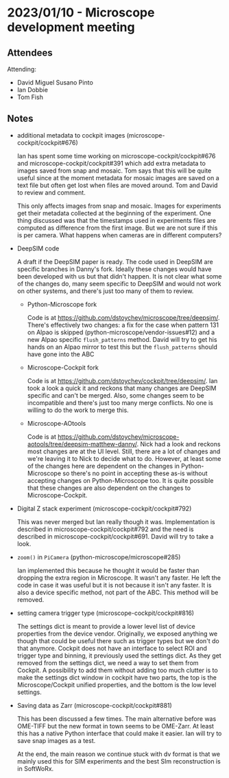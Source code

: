 # 2023/01/10 - Microscope development meeting

## Attendees

Attending:

- David Miguel Susano Pinto
- Ian Dobbie
- Tom Fish

## Notes

* additional metadata to cockpit images (microscope-cockpit/cockpit#676)

  Ian has spent some time working on microscope-cockpit/cockpit#676
  and microscope-cockpit/cockpit#391 which add extra metadata to
  images saved from snap and mosaic.  Tom says that this will be quite
  useful since at the moment metadata for mosaic images are saved on a
  text file but often get lost when files are moved around.  Tom and
  David to review and comment.

  This only affects images from snap and mosaic.  Images for
  experiments get their metadata collected at the beginning of the
  experiment.  One thing discussed was that the timestamps used in
  experiments files are computed as difference from the first image.
  But we are not sure if this is per camera.  What happens when
  cameras are in different computers?

* DeepSIM code

  A draft if the DeepSIM paper is ready.  The code used in DeepSIM are
  specific branches in Danny's fork.  Ideally these changes would have
  been developed with us but that didn't happen.  It is not clear what
  some of the changes do, many seem specific to DeepSIM and would not
  work on other systems, and there's just too many of them to review.

  * Python-Microscope fork

    Code is at https://github.com/dstoychev/microscope/tree/deepsim/.
    There's effectively two changes: a fix for the case when pattern
    131 on Alpao is skipped (python-microscope/vendor-issues#12) and a
    new Alpao specific `flush_patterns` method.  David will try to get
    his hands on an Alpao mirror to test this but the `flush_patterns`
    should have gone into the ABC

  * Microscope-Cockpit fork

    Code is at https://github.com/dstoychev/cockpit/tree/deepsim/.
    Ian took a look a quick it and reckons that many changes are
    DeepSIM specific and can't be merged.  Also, some changes seem to
    be incompatible and there's just too many merge conflicts.  No one
    is willing to do the work to merge this.

  * Microscope-AOtools

    Code is at
    https://github.com/dstoychev/microscope-aotools/tree/deepsim-matthew-danny/.
    Nick had a look and reckons most changes are at the UI level.
    Still, there are a lot of changes and we're leaving it to Nick to
    decide what to do.  However, at least some of the changes here are
    dependent on the changes in Python-Microscope so there's no point
    in accepting these as-is without accepting changes on
    Python-Microscope too.  It is quite possible that these changes
    are also dependent on the changes to Microscope-Cockpit.

* Digital Z stack experiment (microscope-cockpit/cockpit#792)

  This was never merged but Ian really though it was.  Implementation
  is described in microscope-cockpit/cockpit#792 and the need is
  described in microscope-cockpit/cockpit#691.  David will try to take
  a look.

* `zoom()` in `PiCamera` (python-microscope/microscope#285)

  Ian implemented this because he thought it would be faster than
  dropping the extra region in Microscope.  It wasn't any faster.  He
  left the code in case it was useful but it is not because it isn't
  any faster.  It is also a device specific method, not part of the
  ABC.  This method will be removed.

* setting camera trigger type (microscope-cockpit/cockpit#816)

  The settings dict is meant to provide a lower level list of device
  properties from the device vendor.  Originally, we exposed anything
  we though that could be useful there such as trigger types but we
  don't do that anymore.  Cockpit does not have an interface to select
  ROI and trigger type and binning, it previously used the settings
  dict.  As they get removed from the settings dict, we need a way to
  set them from Cockpit.  A possibility to add them without adding too
  much clutter is to make the settings dict window in cockpit have two
  parts, the top is the Microscope/Cockpit unified properties, and the
  bottom is the low level settings.

* Saving data as Zarr (microscope-cockpit/cockpit#881)

  This has been discussed a few times.  The main alternative before
  was OME-TIFF but the new format in town seems to be OME-Zarr.  At
  least this has a native Python interface that could make it easier.
  Ian will try to save snap images as a test.

  At the end, the main reason we continue stuck with dv format is that
  we mainly used this for SIM experiments and the best SIm
  reconstruction is in SoftWoRx.
